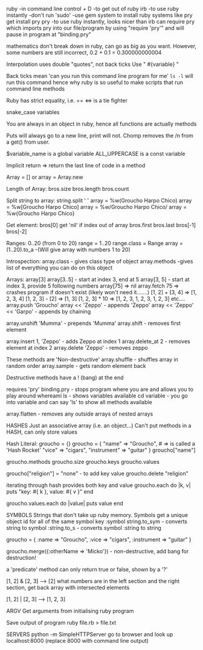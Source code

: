 ruby   -in command line
control + D   -to get out of ruby
irb   -to use ruby instantly
  -don't run 'sudo'
  -use gem system to install ruby systems like pry
get install pry
pry   -to use ruby instantly, looks nicer than irb
can require pry which imports pry into our file/program by using "require 'pry'" and will pause in program at "binding.pry"

mathematics don't break down in ruby, can go as big as you want.
However, some numbers are still incorrect, 0.2 + 0.1 = 0.300000000004

Interpolation uses double "quotes", not back ticks
  Use " #{variable} "

Back ticks mean 'can you run this command line program for me'
  `ls -l` will run this command
  hence why ruby is so useful to make scripts that run command line methods

Ruby has strict equality, i.e. ==
<=> is a tie fighter

snake_case variables

You are always in an object in ruby, hence all functions are actually methods

Puts will always go to a new line, print will not.
Chomp removes the /n from a get() from user.

$variable_name is a global variable
ALL_UPPERCASE is a const variable

Implicit return => return the last line of code in a method

Array = [] or array = Array.new

Length of Array:
bros.size
bros.length
bros.count

Split string to array:
string.split ' '
array = %w(Groucho Harpo Chico)
array = %w[Groucho Harpo Chico]
array = %w/Groucho Harpo Chico/
array = %w{Groucho Harpo Chico}

Get element:
bros[0]
get 'nil' if index out of array
bros.first
bros.last
bros[-1]
bros[-2]

Ranges:
0..20 (from 0 to 20)
range = 1..20
range.class = Range
array = (1..20).to_a    -(Will give array with numbers 1 to 20)

Introspection:
array.class     - gives class type of object
array.methods    -gives list of everything you can do on this object

Arrays:
array[3]
array[3..5]   - start at index 3, end at 5
array[3, 5]   - start at index 3, provide 5 following numbers
array[75] => nil
array.fetch 75 => crashes program if doesn't exist (likely won't need it.......)
[1, 2] + [3, 4] => [1, 2, 3, 4]
[1, 2, 3] - [2] => [1, 3]
[1, 2, 3] * 10 => [1, 2, 3, 1, 2, 3, 1, 2, 3] etc....
array.push 'Groucho'
array << 'Zeppo'    - appends 'Zeppo'
array << 'Zeppo' << 'Garpo'   - appends by chaining

array.unshift 'Mumma'  - prepends 'Mumma'
array.shift   - removes first element

array.insert 1, 'Zeppo'   - adds Zeppo at index 1
array.delete_at 2     - removes element at index 2
array.delete 'Zeppo'    - removes zeppo

These methods are 'Non-destructive'
array.shuffle     - shuffles array in random order
array.sample    - gets random element back

Destructive methods have a ! (bang) at the end


requires 'pry'
binding.pry     - stops program where you are and allows you to play around
whereami
ls    - shows variables available
cd variable     - you go into variable and can say 'ls' to show all methods available


array.flatten     - removes any outside arrays of nested arrays



HASHES
Just an associative array (i.e. an object...)
Can't put methods in a HASH, can only store values

Hash Literal:
groucho = {}
groucho = {
  "name" => "Groucho",   # => is called a 'Hash Rocket'
  "vice" => "cigars",
  "instrument" => "guitar"
}
groucho["name"]

groucho.methods
groucho.size
groucho.keys
groucho.values

groucho["religion"] = "none"    - to add key value
groucho.delete "religion"

iterating through hash provides both key and value
groucho.each do |k, v|
  puts "key: #{ k }, value: #{ v }"
end

groucho.values.each do |value|
  puts value
end



SYMBOLS
Strings that don't take up ruby memory.
Symbols get a unique object id for all of the same symbol key
:symbol
string.to_sym     - converts string to symbol
:string.to_s      - converts symbol :string to string


groucho = {
  :name => "Groucho",
  :vice => "cigars",
  :instrument => "guitar"
}

groucho.merge({:otherName => 'Micko'})    - non-destructive, add bang for destruction!


a 'predicate' method can only return true or false, shown by a '?'

[1, 2] & [2, 3] --> [2] what numbers are in the left section and the right section, get back array with intersected elements

[1, 2] | [2, 3] --> [1, 2, 3]


ARGV
Get arguments from initialising ruby program


Save output of program
ruby file.rb > file.txt

SERVERS
python -m SimpleHTTPServer
go to browser and look up localhost:8000 (replace 8000 with command line output)
